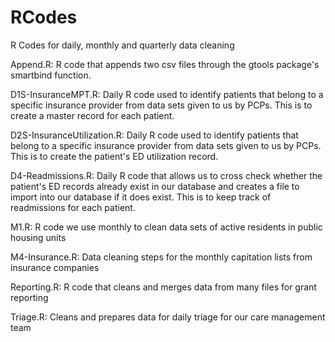 RCodes
======

R Codes for daily, monthly and quarterly data cleaning


Append.R: R code that appends two csv files through the gtools package's smartbind function.

D1S-InsuranceMPT.R: Daily R code used to identify patients that belong to a specific insurance provider from data sets given to us by PCPs. This is to create a master record for each patient.

D2S-InsuranceUtilization.R: Daily R code used to identify patients that belong to a specific insurance provider from data sets given to us by PCPs. This is to create the patient's ED utilization record.

D4-Readmissions.R: Daily R code that allows us to cross check whether the patient's ED records already exist in our database and creates a file to import into our database if it does exist. This is to keep track of readmissions for each patient.

M1.R: R code we use monthly to clean data sets of active residents in public housing units

M4-Insurance.R: Data cleaning steps for the monthly capitation lists from insurance companies

Reporting.R: R code that cleans and merges data from many files for grant reporting

Triage.R: Cleans and prepares data for daily triage for our care management team

